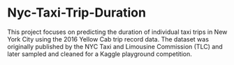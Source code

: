 # Nyc-Taxi-Trip-Duration
This project focuses on predicting the duration of individual taxi trips in New York City using the 2016 Yellow Cab trip record data. The dataset was originally published by the NYC Taxi and Limousine Commission (TLC) and later sampled and cleaned for a Kaggle playground competition.
